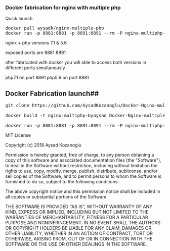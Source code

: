 

###  Docker fabrication for  nginx with multiple php ###

Quick launch

<pre>
docker pull aysadk/nginx-multiple-php
docker run -p 8881:8881 -p 8891:8891 --rm -P nginx-multiphp-byaysad
</pre>

nginx +  php versions 7.1 & 5.6

exposed ports are 8881 8891

after fabricated with docker you will able to access both versions in different ports simultanously

php7.1 on port 8891
php5.6 on port 8881

## Docker Fabrication launch##
<pre>
git clone https://github.com/AysadKozanoglu/Docker-Nginx-multiple-PHP.git 

docker build -t nginx-multiphp-byaysad Docker-Nginx-multiple-PHP

docker run -p 8881:8881 -p 8891:8891 --rm -P nginx-multiphp-byaysad
</pre>



MIT License

Copyright (c) 2018 Aysad Kozanoglu


Permission is hereby granted, free of charge, to any person obtaining a copy
of this software and associated documentation files (the "Software"), to deal
in the Software without restriction, including without limitation the rights
to use, copy, modify, merge, publish, distribute, sublicense, and/or sell
copies of the Software, and to permit persons to whom the Software is
furnished to do so, subject to the following conditions:

The above copyright notice and this permission notice shall be included in all
copies or substantial portions of the Software.

THE SOFTWARE IS PROVIDED "AS IS", WITHOUT WARRANTY OF ANY KIND, EXPRESS OR
IMPLIED, INCLUDING BUT NOT LIMITED TO THE WARRANTIES OF MERCHANTABILITY,
FITNESS FOR A PARTICULAR PURPOSE AND NONINFRINGEMENT. IN NO EVENT SHALL THE
AUTHORS OR COPYRIGHT HOLDERS BE LIABLE FOR ANY CLAIM, DAMAGES OR OTHER
LIABILITY, WHETHER IN AN ACTION OF CONTRACT, TORT OR OTHERWISE, ARISING FROM,
OUT OF OR IN CONNECTION WITH THE SOFTWARE OR THE USE OR OTHER DEALINGS IN THE
SOFTWARE.
